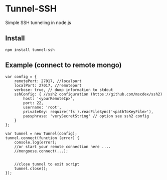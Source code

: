 Tunnel-SSH
==========

Simple SSH tunneling in node.js

## Install ##
    npm install tunnel-ssh

## Example (connect to remote mongo) ##

    var config = {
        remotePort: 27017, //localport
        localPort: 27017, //remoteport
        verbose: true, // dump information to stdout
        sshConfig: { //ssh2 configuration (https://github.com/mscdex/ssh2)
            host: '<yourRemoteIp>',
            port: 22,
            username: 'root',
            privateKey: require('fs').readFileSync('<pathToKeyFile>'),
            passphrase: 'verySecretString' // option see ssh2 config
        }
    };

    var tunnel = new Tunnel(config);
    tunnel.connect(function (error) {
        console.log(error);
        //or start your remote connection here .... 
        //mongoose.connect(...);


        //close tunnel to exit script 
        tunnel.close();
    });
